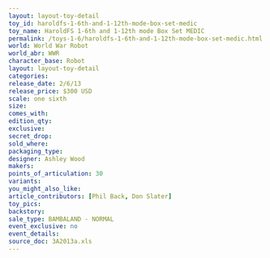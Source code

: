 ```yaml
---
layout: layout-toy-detail 
toy_id: haroldfs-1-6th-and-1-12th-mode-box-set-medic
toy_name: HaroldFS 1-6th and 1-12th mode Box Set MEDIC
permalink: /toys-1-6/haroldfs-1-6th-and-1-12th-mode-box-set-medic.html
world: World War Robot
world_abr: WWR
character_base: Robot
layout: layout-toy-detail
categories: 
release_date: 2/6/13
release_price: $300 USD
scale: one sixth
size: 
comes_with: 
edition_qty: 
exclusive: 
secret_drop: 
sold_where: 
packaging_type: 
designer: Ashley Wood
makers: 
points_of_articulation: 30
variants: 
you_might_also_like: 
article_contributors: [Phil Back, Don Slater]
toy_pics: 
backstory: 
sale_type: BAMBALAND - NORMAL
event_exclusive: no
event_details: 
source_doc: 3A2013a.xls
---
```

